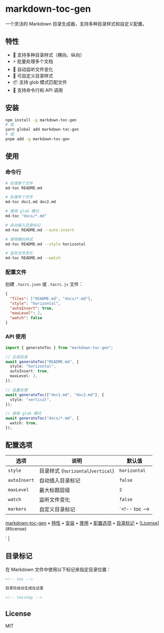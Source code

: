 # markdown-toc-gen

一个灵活的 Markdown 目录生成器，支持多种目录样式和自定义配置。

## 特性

- 🎯 支持多种目录样式（横向、纵向）
- ⚡️ 批量处理多个文档
- 🔄 自动监听文件变化
- 🎨 可自定义目录样式
- 📦 支持 glob 模式匹配文件
- 🚀 支持命令行和 API 调用

## 安装

```bash
npm install -g markdown-toc-gen
# 或
yarn global add markdown-toc-gen
# 或
pnpm add -g markdown-toc-gen
```

## 使用

### 命令行

```bash
# 处理单个文件
md-toc README.md

# 处理多个文件
md-toc doc1.md doc2.md

# 使用 glob 模式
md-toc "docs/*.md"

# 自动插入目录标记
md-toc README.md --auto-insert

# 使用横向样式
md-toc README.md --style horizontal

# 监听文件变化
md-toc README.md --watch
```

### 配置文件

创建 `.tocrc.json` 或 `.tocrc.js` 文件：

```json
{
  "files": ["README.md", "docs/*.md"],
  "style": "horizontal",
  "autoInsert": true,
  "maxLevel": 2,
  "watch": false
}
```

### API 使用

```typescript
import { generateToc } from "markdown-toc-gen";

// 生成目录
await generateToc("README.md", {
  style: "horizontal",
  autoInsert: true,
  maxLevel: 2,
});

// 批量处理
await generateToc(["doc1.md", "doc2.md"], {
  style: "vertical",
});

// 使用 glob 模式
await generateToc("docs/*.md", {
  watch: true,
});
```

## 配置选项

| 选项         | 说明                               | 默认值                              |
| ------------ | ---------------------------------- | ----------------------------------- |
| `style`      | 目录样式 (`horizontal`/`vertical`) | `horizontal`                        |
| `autoInsert` | 自动插入目录标记                   | `false`                             |
| `maxLevel`   | 最大标题层级                       | `2`                                 |
| `watch`      | 监听文件变化                       | `false`                             |
| `markers`    | 自定义目录标记                     | `\<!-- toc -->
[markdown-toc-gen](#markdown-toc-gen) • [特性](#特性) • [安装](#安装) • [使用](#使用) • [配置选项](#配置选项) • [目录标记](#目录标记) • [[License](#license)](#license)
<!-- tocstop -->` |

## 目录标记

在 Markdown 文件中使用以下标记来指定目录位置：

```markdown
<!-- toc -->

目录将自动生成在这里

<!-- tocstop -->
```

## License

MIT
